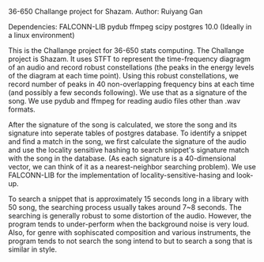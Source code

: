 36-650 Challange project for Shazam. 
Author: Ruiyang Gan

Dependencies:
FALCONN-LIB
pydub
ffmpeg
scipy
postgres 10.0
(Ideally in a linux environment)


This is the Challange project for 36-650 stats computing. The Challange project
is Shazam. It uses STFT to represent the time-frequency diagragm of an audio
and record robust constellations (the peaks in the energy levels of the diagram
at each time point). Using this robust constellations, we record number of peaks in 
40 non-overlapping frequency bins at each time (and possibly a few seconds following). 
We use that as a signature of the song. We use pydub and ffmpeg for reading audio files
other than .wav formats.

After the signature of the song is calculated, we store the song and its signature
into seperate tables of postgres database. To identify a snippet and find a match
in the song, we first calculate the signature of the audio and use the locality
sensitive hashing to search snippet's signature match with the song in the database.
(As each signature is a 40-dimensional vector, we can think of it as a 
nearest-neighbor searching problem). 
We use FALCONN-LIB for the implementation of locality-sensitive-hasing and look-up.


To search a snippet that is approximately 15 seconds long in a library with 50 song,
the searching process usually takes around 7~8 seconds. The searching is generally
robust to some distortion of the audio. However, the program tends to under-perform
when the background noise is very loud. Also, for genre with sophiscated composition
and various instruments, the program tends to not search the song intend to but to
search a song that is similar in style. 

